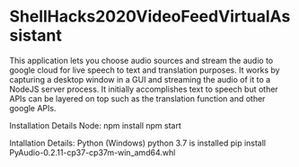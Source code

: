 # ShellHacks2020VideoFeedVirtualAssistant

This application lets you choose audio sources and stream the audio to google cloud for live speech to text and translation purposes.
It works by capturing a desktop window in a GUI and streaming the audio of it to a NodeJS server process. It initially accomplishes text to speech but other APIs can be layered on top such as the translation function and other google APIs.

Installation Details Node:
npm install
npm start

Intallation Details: Python (Windows)
python 3.7 is installed
pip install PyAudio-0.2.11-cp37-cp37m-win_amd64.whl
